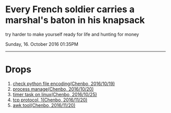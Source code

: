 # Every French soldier carries a marshal's baton in his knapsack

try harder to make yourself ready for life and hunting for money

Sunday, 16. October 2016 01:35PM 

---

# Drops

1. [check python file encoding(Chenbo, 2016/10/19)](./static/demo/charsetdet.sh)
2. [process manage(Chenbo, 2016/10/20)](http://supervisord.org/running.html)
3. [timer task on linux(Chenbo, 2016/10/25)](http://www.cyberciti.biz/faq/how-do-i-add-jobs-to-cron-under-linux-or-unix-oses/)
4. [tcp protocol, 1(Chenbo, 2016/11/20)](http://coolshell.cn/articles/11564.html)
5. [awk tool(Chenbo, 2016/11/20)](http://coolshell.cn/articles/9070.html)
